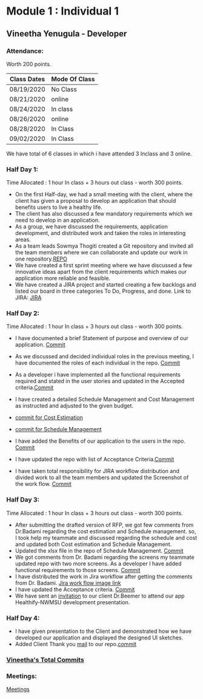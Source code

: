 # Module 1 : Individual 1

## Vineetha Yenugula - Developer

### Attendance:

Worth 200 points.

| Class Dates | Mode Of Class |
|----------|-------------|
| 08/19/2020 | No Class |
| 08/21/2020 | online |
| 08/24/2020 | In class |
| 08/26/2020 |  online |
| 08/28/2020 | In Class |
| 09/02/2020 | In Class |

We have total of 6 classes in which i have attended 3 Inclass and 3 online.   


### Half Day 1:

Time Allocated : 1 hour In class + 3 hours out class - worth 300 points.  
- On the first Half-day, we had a small meeting with the client, where the client has given a proposal to develop an application that should benefits users to live a healthy life. 
- The client has also discussed a few mandatory requirements which we need to develop in an application.
- As a group, we have discussed the requirements, application development, and distributed work and taken the roles in interesting areas.
- As a team leads Sowmya Thogiti created a Git repository and invited all the team members where we can collaborate and update our work in one repository.[REPO](https://github.com/sowmyathogiti/Healthify-NWMSU)
- We have created a first sprint meeting where we have discussed a few innovative ideas apart from the client requirements which makes our application more reliable and          feasible.
- We have created a JIRA project and started creating a few backlogs and listed our board in three categories To Do, Progress, and done.
  Link to JIRA: [JIRA](https://sowmyathogiti27.atlassian.net/jira/software/projects/HN/boards/2)

### Half Day 2:


Time Allocated : 1 hour In class + 3 hours out class - worth 300 points.
- I have documented a brief Statement of purpose and overview of our application. [Commit](https://github.com/sowmyathogiti/Healthify-NWMSU/commit/3121e14091b342a2fae070387630b465c759ac43)
- As we discussed and decided individual roles in the previous meeting, I have documented the roles of each individual in the repo. [Commit](https://github.com/sowmyathogiti/Healthify-NWMSU/commit/3121e14091b342a2fae070387630b465c759ac43)
- As a developer i have implemented all the functional requirements required and stated in the user stories and updated in the Accepted criteria.[Commit](https://github.com/sowmyathogiti/Healthify-NWMSU/commit/a30e82519dbe6d43a3691c6e9d1292960f656e51)
- I have created a detailed Schedule Management and Cost Management as instructed and adjusted to the given budget.
- [commit for Cost Estimation](https://github.com/sowmyathogiti/Healthify-NWMSU/commit/651bf31c2d55a7f740a240e4a4aede89db56f9be)

- [commit for Schedule Management](https://github.com/sowmyathogiti/Healthify-NWMSU/commit/0f1bec24bd8f17a496d53b2e326bcc8e60e8aa9c)
- I have added the Benefits of our application to the users in the repo. [Commit](https://github.com/sowmyathogiti/Healthify-NWMSU/commit/3121e14091b342a2fae070387630b465c759ac43)
- I have updated the repo with list of Acceptance Criteria.[Commit](https://github.com/sowmyathogiti/Healthify-NWMSU/commit/a30e82519dbe6d43a3691c6e9d1292960f656e51)
- I have taken total responsibility for JIRA workflow distribution and divided work to all the team members and updated the Screenshot of the work flow. [Commit](https://github.com/sowmyathogiti/Healthify-NWMSU/commit/1dcb648fa002b7b8edf06ddc132a89d9a18b63a7)


### Half Day 3:

Time Allocated : 1 hour In class + 3 hours out class - worth 300 points.
- After submitting the drafted version of RFP, we got few comments from Dr.Badami regarding the cost estimation and Schedule management. so, I took help my teammate and discussed regarding the schedule and cost and updated both Cost estimation and Schedule Management.
- Updated the xlsx file in the repo of Schedule Management. [Commit](https://github.com/sowmyathogiti/Healthify-NWMSU/commit/8c09072fcc61e51d55337d3b50d88152af1070b9)
- We got comments from Dr. Badami regarding the screens my teammate updated repo with two more screens. As a developer I have added functional requirements to those screens.
  [Commit](https://github.com/sowmyathogiti/Healthify-NWMSU/commit/11d271cab483a66653c864c2ace1f25505896b91)
- I have distributed the work in Jira workflow after getting the comments from Dr. Badami. [Jira work flow image link](https://github.com/sowmyathogiti/Healthify-NWMSU/blob/master/Jira/Screenshot%20(5).png)
- I have updated the Acceptance criteria. [Commit](https://github.com/sowmyathogiti/Healthify-NWMSU/commit/11d271cab483a66653c864c2ace1f25505896b91)
- We have sent an [invitation](https://github.com/sowmyathogiti/Healthify-NWMSU/blob/master/Contributions/Invitation%20to%20Dr.Beemer) to our client Dr.Beemer to attend our app Healthify-NWMSU development presentation. 

### Half Day 4:

- I have given presentation to the Client and demonstrated how we have developed our application and displayed the designed UI sketches.
- Added Client Thank you [mail](https://github.com/sowmyathogiti/Healthify-NWMSU/blob/master/Contributions/Client%20Thank%20You%20mail) to our repo.[commit](https://github.com/sowmyathogiti/Healthify-NWMSU/commit/beb98ffb10db9921d3d55dfbc9a0968c9036cd01)

### [Vineetha's Total Commits](https://github.com/sowmyathogiti/Healthify-NWMSU/commits?author=vineetha1996)

### Meetings:

[Meetings](https://github.com/sowmyathogiti/Healthify-NWMSU/blob/master/Contributions/meetings)




